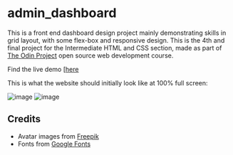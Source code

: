 # admin_dashboard

This is a front end dashboard design project mainly demonstrating skills in grid layout, with some flex-box and responsive design. This is the 4th and final project for the Intermediate HTML and CSS section, made as part of [The Odin Project](https://www.theodinproject.com) open source web development course. 

Find the live demo [[here](https://kaglet.github.io/admin-dashboard/)

This is what the website should initially look like at 100% full screen:

![image](https://github.com/kaglet/admin_dashboard/assets/96872447/81a9dc13-4f68-4136-9c65-bba274cc2f6b)
![image](https://github.com/kaglet/admin_dashboard/assets/96872447/a427fb82-4946-4758-8319-c9f303afa920)

## Credits

* Avatar images from [Freepik](https://www.freepik.com/serie/51761371)
* Fonts from [Google Fonts](https://fonts.google.com/?preview.text=ROCK%20PAPER%20SCISSORS&preview.text_type=custom)
